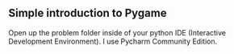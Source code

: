 ## Simple introduction to Pygame
Open up the problem folder inside of your python IDE (Interactive Development Environment). I use Pycharm Community Edition.
